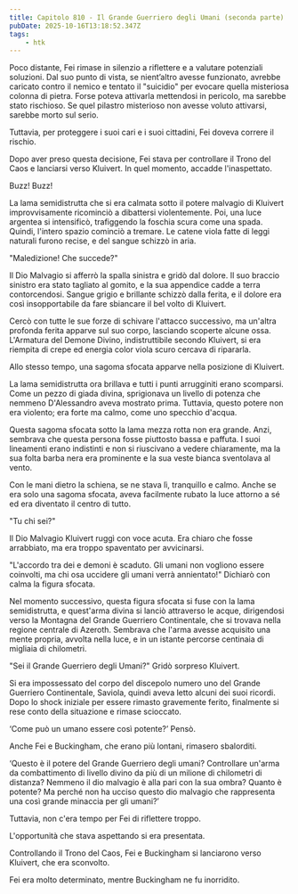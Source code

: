 ```yaml
---
title: Capitolo 810 - Il Grande Guerriero degli Umani (seconda parte)
pubDate: 2025-10-16T13:18:52.347Z
tags:
    - htk
---
```



Poco distante, Fei rimase in silenzio a riflettere e a valutare potenziali soluzioni. Dal suo punto di vista, se nient’altro avesse funzionato, avrebbe caricato contro il nemico e tentato il "suicidio" per evocare quella misteriosa colonna di pietra. Forse poteva attivarla mettendosi in pericolo, ma sarebbe stato rischioso. Se quel pilastro misterioso non avesse voluto attivarsi, sarebbe morto sul serio.


Tuttavia, per proteggere i suoi cari e i suoi cittadini, Fei doveva correre il rischio.


Dopo aver preso questa decisione, Fei stava per controllare il Trono del Caos e lanciarsi verso Kluivert. In quel momento, accadde l'inaspettato.


Buzz! Buzz!


La lama semidistrutta che si era calmata sotto il potere malvagio di Kluivert improvvisamente ricominciò a dibattersi violentemente. Poi, una luce argentea si intensificò, trafiggendo la foschia scura come una spada. Quindi, l'intero spazio cominciò a tremare. Le catene viola fatte di leggi naturali furono recise, e del sangue schizzò in aria.


"Maledizione! Che succede?"


Il Dio Malvagio si afferrò la spalla sinistra e gridò dal dolore. Il suo braccio sinistro era stato tagliato al gomito, e la sua appendice cadde a terra contorcendosi. Sangue grigio e brillante schizzò dalla ferita, e il dolore era così insopportabile da fare sbiancare il bel volto di Kluivert.


Cercò con tutte le sue forze di schivare l'attacco successivo, ma un'altra profonda ferita apparve sul suo corpo, lasciando scoperte alcune ossa. L'Armatura del Demone Divino, indistruttibile secondo Kluivert, si era riempita di crepe ed energia color viola scuro cercava di ripararla.


Allo stesso tempo, una sagoma sfocata apparve nella posizione di Kluivert.


La lama semidistrutta ora brillava e tutti i punti arrugginiti erano scomparsi. Come un pezzo di giada divina, sprigionava un livello di potenza che nemmeno D'Alessandro aveva mostrato prima. Tuttavia, questo potere non era violento; era forte ma calmo, come uno specchio d'acqua.


Questa sagoma sfocata sotto la lama mezza rotta non era grande. Anzi, sembrava che questa persona fosse piuttosto bassa e paffuta. I suoi lineamenti erano indistinti e non si riuscivano a vedere chiaramente, ma la sua folta barba nera era prominente e la sua veste bianca sventolava al vento.


Con le mani dietro la schiena, se ne stava lì, tranquillo e calmo. Anche se era solo una sagoma sfocata, aveva facilmente rubato la luce attorno a sé ed era diventato il centro di tutto.


"Tu chi sei?"


Il Dio Malvagio Kluivert ruggì con voce acuta. Era chiaro che fosse arrabbiato, ma era troppo spaventato per avvicinarsi.


"L'accordo tra dei e demoni è scaduto. Gli umani non vogliono essere coinvolti, ma chi osa uccidere gli umani verrà annientato!" Dichiarò con calma la figura sfocata.


Nel momento successivo, questa figura sfocata si fuse con la lama semidistrutta, e quest'arma divina si lanciò attraverso le acque, dirigendosi verso la Montagna del Grande Guerriero Continentale, che si trovava nella regione centrale di Azeroth. Sembrava che l'arma avesse acquisito una mente propria, avvolta nella luce, e in un istante percorse centinaia di migliaia di chilometri.


"Sei il Grande Guerriero degli Umani?" Gridò sorpreso Kluivert.


Si era impossessato del corpo del discepolo numero uno del Grande Guerriero Continentale, Saviola, quindi aveva letto alcuni dei suoi ricordi. Dopo lo shock iniziale per essere rimasto gravemente ferito, finalmente si rese conto della situazione e rimase scioccato.


‘Come può un umano essere così potente?’ Pensò.


Anche Fei e Buckingham, che erano più lontani, rimasero sbalorditi.


‘Questo è il potere del Grande Guerriero degli umani? Controllare un'arma da combattimento di livello divino da più di un milione di chilometri di distanza? Nemmeno il dio malvagio è alla pari con la sua ombra? Quanto è potente? Ma perché non ha ucciso questo dio malvagio che rappresenta una così grande minaccia per gli umani?’


Tuttavia, non c'era tempo per Fei di riflettere troppo.


L'opportunità che stava aspettando si era presentata.


Controllando il Trono del Caos, Fei e Buckingham si lanciarono verso Kluivert, che era sconvolto.


Fei era molto determinato, mentre Buckingham ne fu inorridito.


